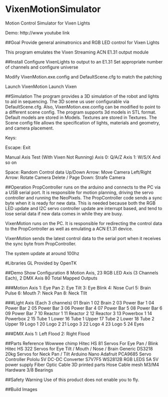 # VixenMotionSimulator
Motion Control Simulator for Vixen Lights

Demo:  http://www  youtube link

##Goal
Provide general animatronics and RGB LED control for Vixen Lights

This program emulates the Vixen Streaming ACN E1.31 output module

##Install
Configure VixenLights to output to an E1.31
Set appropriate number of channels and configure universe

Modify VixenMotion.exe.config and DefaultScene.cfg to match the patching

Launch VixenMotion
Launch Vixen


##Simulation
The program provides a 3D simulation of the robot and lights to aid in sequencing. The 3D scene us user configurable via DefaultScene.cfg. Also, VixenMotion.exe.config can be modified to point to a different scene config.  The program supports 3d models in STL format. Default models are stored in Models.  Textures are stored in Textures. 
The Scene config file allows the specification of lights, materials and geometry, and camera placement.


Keys:

Escape: Exit

Manual Axis Test (With Vixen Not Running)
Axis 0: Q/A/Z
Axis 1: W/S/X
And so on

Space: Random Control data
Up/Down Arrow: Move Camera
Left/Right Arrow: Rotate Camera
Delete / Page Down: Strafe Camera


##Operation
PropController runs on the arduino and connects to the PC via a USB serial port. It is responsible for motion planning,
driving the servo controller and running the NeoPixels.  The PropController code sends a sync byte
when it is ready for new data. This is needed because both the RGB LED update and I2C servo controller update are interrupt based, and tend to lose serial data if new data comes in while they are busy.

VixenMotion runs on the PC. It is responsible for redirecting the control data to the PropController as well as 
emulating a ACN E1.31 device.

VixenMotion sends the latest control data to the serial port when it receives the sync byte from PropController.

The system update at around 100hz

#Libraries
GL Provided by OpenTK


##Demo Show Configuration
8 Motion Axis, 23 RGB LED Axis (3 Channels Each), 2 DMX Axis
80 Total Mapped Outputs

###Motion Axis
1: Eye Pan
2: Eye Tilt
3: Eye Blink
4: Nose Curl
5: Brain Pulse
6: Mouth
7: Neck Pan
8: Neck TIlt

###Light Axis (Each 3 channels)
01 Brain 1
02 Brain 2
03 Power Bar 1
04 Power Bar 2
05 Power Bar 3
06 Power Bar 4
07 Power Bar 5
08 Power Bar 6
09 Power Bar 7
10 Reactor 1
11 Reactor 2
12 Reactor 3
13 Powerbox 1
14 Powerbox 2
15 Tube 1 Lower
16 Tube 1 Upper
17 Tube 2 Lower
18 Tube 2 Upper
19 Logo 1
20 Logo 2
21 Logo 3
22 Logo 4
23 Logo 5
24 Eyes 

###DMX Axis
1: Left Flood
2: Right Flood

##Parts Reference
Wowwee chimp
Hitec HS 81 Servos For Eye Pan / Blink
Hitec HS 322 Servos for Eye Tilt / Mouth / Nose / Brain
Generic DS3218 20kg Servos for Neck Pan / Tilt
Arduino Nano
Adafruit PCA9685 Servo Controller
Pololu 5V DC-DC Converter S7V7F5
WS2812B RGB LEDS
5A 5V power supply
Fiber Optic Cable
3D printed parts
Hose
Cable mesh
M3/M4 Hardware
3/8 Bearings

##Safety Warning
Use of this product does not enable you to fly.

##Build Images

